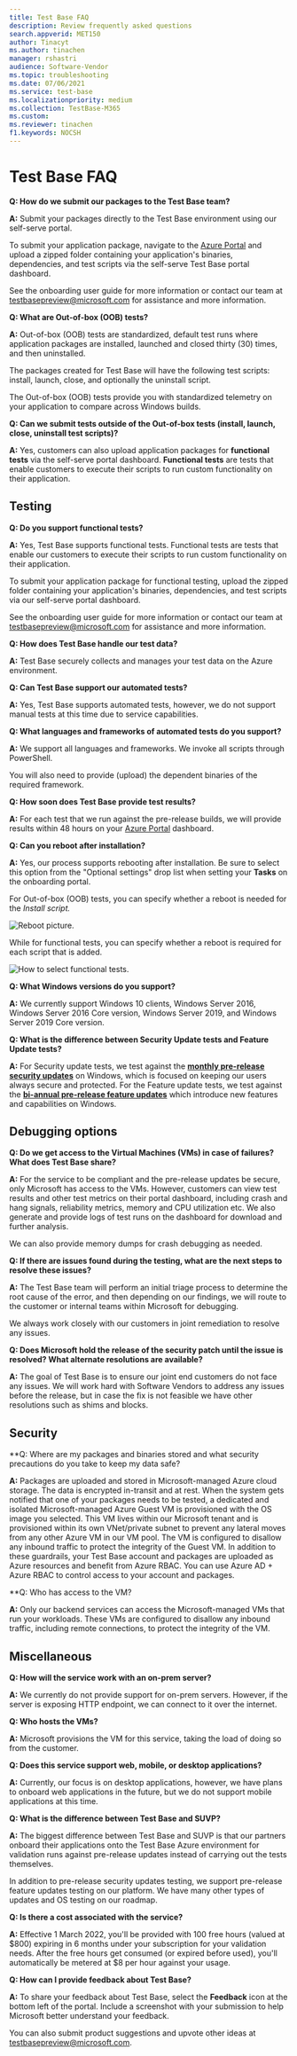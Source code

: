 ```yaml
---
title: Test Base FAQ
description: Review frequently asked questions
search.appverid: MET150
author: Tinacyt
ms.author: tinachen
manager: rshastri
audience: Software-Vendor
ms.topic: troubleshooting
ms.date: 07/06/2021
ms.service: test-base
ms.localizationpriority: medium
ms.collection: TestBase-M365
ms.custom:
ms.reviewer: tinachen
f1.keywords: NOCSH
---
```


# Test Base FAQ

**Q: How do we submit our packages to the Test Base team?**

**A:** Submit your packages directly to the Test Base environment using our self-serve portal.

To submit your application package, navigate to the [Azure Portal](https://www.aka.ms/testbaseportal "Test Base Homepage") and upload a zipped folder containing your application's binaries, dependencies, and test scripts via the self-serve Test Base portal dashboard.

See the onboarding user guide for more information or contact our team at <testbasepreview@microsoft.com> for assistance and more information.

**Q: What are Out-of-box (OOB) tests?**

**A:** Out-of-box (OOB) tests are standardized, default test runs where application packages are installed, launched and closed thirty (30) times, and then uninstalled.

The packages created for Test Base will have the following test scripts: install, launch, close, and optionally the uninstall script.

The Out-of-box (OOB) tests provide you with standardized telemetry on your application to compare across Windows builds.

**Q: Can we submit tests outside of the Out-of-box tests (install, launch, close, uninstall test scripts)?**

**A:** Yes, customers can also upload application packages for **functional tests** via the self-serve portal dashboard.
**Functional tests** are tests that enable customers to execute their scripts to run custom functionality on their application.

## Testing

**Q: Do you support functional tests?**

**A:** Yes, Test Base supports functional tests. Functional tests are tests that enable our customers to execute their scripts to run custom functionality on their application.

To submit your application package for functional testing, upload the zipped folder containing your application's binaries, dependencies, and test scripts via our self-serve portal dashboard.

See the onboarding user guide for more information or contact our team at <testbasepreview@microsoft.com> for assistance and more information.

**Q: How does Test Base handle our test data?**

**A:** Test Base securely collects and manages your test data on the Azure environment.

**Q: Can Test Base support our automated tests?**

**A:** Yes, Test Base supports automated tests, however, we do not support manual tests at this time due to service capabilities.

**Q: What languages and frameworks of automated tests do you support?**

**A:** We support all languages and frameworks. We invoke all scripts through PowerShell.

You will also need to provide (upload) the dependent binaries of the required framework.

**Q: How soon does Test Base provide test results?**

**A:** For each test that we run against the pre-release builds, we will provide results within 48 hours on your [Azure Portal](https://www.aka.ms/testbaseportal "Test Base Homepage") dashboard.

**Q: Can you reboot after installation?**

**A:** Yes, our process supports rebooting after installation. Be sure to select this option from the "Optional settings" drop list when setting your **Tasks** on the onboarding portal.

For Out-of-box (OOB) tests, you can specify whether a reboot is needed for the _Install script._

![Reboot picture.](Media/reboot.png)

While for functional tests, you can specify whether a reboot is required for each script that is added.

![How to select functional tests.](Media/functionalreboot.png)

**Q: What Windows versions do you support?**

**A:** We currently support Windows 10 clients, Windows Server 2016, Windows Server 2016 Core version, Windows Server 2019, and Windows Server 2019 Core version.

**Q: What is the difference between Security Update tests and Feature Update tests?**

**A:** For Security update tests, we test against the **<ins>monthly pre-release security updates</ins>** on Windows, which is focused on keeping our users always secure and protected. For the Feature update tests, we test against the **<ins>bi-annual pre-release feature updates</ins>** which introduce new features and capabilities on Windows.

## Debugging options

**Q: Do we get access to the Virtual Machines (VMs) in case of failures? What does Test Base share?**

**A:** For the service to be compliant and the pre-release updates be secure, only Microsoft has access to the VMs. However, customers can view test results and other test metrics on their portal dashboard, including crash and hang signals, reliability metrics, memory and CPU utilization etc. We also generate and provide logs of test runs on the dashboard for download and further analysis.

We can also provide memory dumps for crash debugging as needed.

**Q: If there are issues found during the testing, what are the next steps to resolve these issues?**

**A:** The Test Base team will perform an initial triage process to determine the root cause of the error, and then depending on our findings, we will route to the customer or internal teams within Microsoft for debugging.

We always work closely with our customers in joint remediation to resolve any issues.

**Q: Does Microsoft hold the release of the security patch until the issue is resolved? What alternate resolutions are available?**

**A:** The goal of Test Base is to ensure our joint end customers do not face any issues. We will work hard with Software Vendors to address any issues before the release, but in case the fix is not feasible we have other resolutions such as shims and blocks.

## Security

**Q: Where are my packages and binaries stored and what security precautions do you take to keep my data safe?

**A:** Packages are uploaded and stored in Microsoft-managed Azure cloud storage. The data is encrypted in-transit and at rest. When the system gets notified that one of your packages needs to be tested, a dedicated and isolated Microsoft-managed Azure Guest VM is provisioned with the OS image you selected. This VM lives within our Microsoft tenant and is provisioned within its own VNet/private subnet to prevent any lateral moves from any other Azure VM in our VM pool. The VM is configured to disallow any inbound traffic to protect the integrity of the Guest VM. In addition to these guardrails, your Test Base account and packages are uploaded as Azure resources and benefit from Azure RBAC. You can use Azure AD + Azure RBAC to control access to your account and packages.

**Q: Who has access to the VM?

**A:** Only our backend services can access the Microsoft-managed VMs that run your workloads. These VMs are configured to disallow any inbound traffic, including remote connections, to protect the integrity of the VM.

## Miscellaneous

**Q: How will the service work with an on-prem server?**

**A:** We currently do not provide support for on-prem servers. However, if the server is exposing HTTP endpoint, we can connect to it over the internet.

**Q: Who hosts the VMs?**

**A:** Microsoft provisions the VM for this service, taking the load of doing so from the customer.

**Q: Does this service support web, mobile, or desktop applications?**

**A:** Currently, our focus is on desktop applications, however, we have plans to onboard web applications in the future, but we do not support mobile applications at this time.

**Q: What is the difference between Test Base and SUVP?**

**A:** The biggest difference between Test Base and SUVP is that our partners onboard their applications onto the Test Base Azure environment for validation runs against pre-release updates instead of carrying out the tests themselves.

In addition to pre-release security updates testing, we support pre-release feature updates testing on our platform. We have many other types of updates and OS testing on our roadmap.

**Q: Is there a cost associated with the service?**

**A:** Effective 1 March 2022, you'll be provided with 100 free hours (valued at $800) expiring in 6 months under your subscription for your validation needs. After the free hours get consumed (or expired before used), you'll automatically be metered at $8 per hour against your usage.

**Q: How can I provide feedback about Test Base?**

**A:** To share your feedback about Test Base, select the **Feedback** icon at the bottom left of the portal. Include a screenshot with your submission to help Microsoft better understand your feedback.

You can also submit product suggestions and upvote other ideas at <testbasepreview@microsoft.com>.
